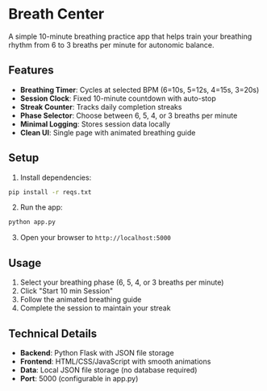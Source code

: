 # Breath Center

A simple 10-minute breathing practice app that helps train your breathing rhythm from 6 to 3 breaths per minute for autonomic balance.

## Features

- **Breathing Timer**: Cycles at selected BPM (6=10s, 5=12s, 4=15s, 3=20s)
- **Session Clock**: Fixed 10-minute countdown with auto-stop
- **Streak Counter**: Tracks daily completion streaks
- **Phase Selector**: Choose between 6, 5, 4, or 3 breaths per minute
- **Minimal Logging**: Stores session data locally
- **Clean UI**: Single page with animated breathing guide

## Setup

1. Install dependencies:
```bash
pip install -r reqs.txt
```

2. Run the app:
```bash
python app.py
```

3. Open your browser to `http://localhost:5000`

## Usage

1. Select your breathing phase (6, 5, 4, or 3 breaths per minute)
2. Click "Start 10 min Session"
3. Follow the animated breathing guide
4. Complete the session to maintain your streak

## Technical Details

- **Backend**: Python Flask with JSON file storage
- **Frontend**: HTML/CSS/JavaScript with smooth animations
- **Data**: Local JSON file storage (no database required)
- **Port**: 5000 (configurable in app.py)
